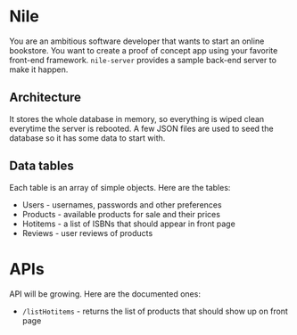 # Nile

You are an ambitious software developer that wants to start an online bookstore. You want to create a proof of concept app using your favorite front-end framework. `nile-server` provides a sample back-end server to make it happen.

## Architecture

It stores the whole database in memory, so everything is wiped clean everytime the server is rebooted. A few JSON files are used to seed the database so it has some data to start with.

## Data tables

Each table is an array of simple objects. Here are the tables:

* Users - usernames, passwords and other preferences
* Products - available products for sale and their prices
* Hotitems - a list of ISBNs that should appear in front page
* Reviews - user reviews of products

# APIs

API will be growing. Here are the documented ones:

* `/listHotitems` - returns the list of products that should show up on front page
